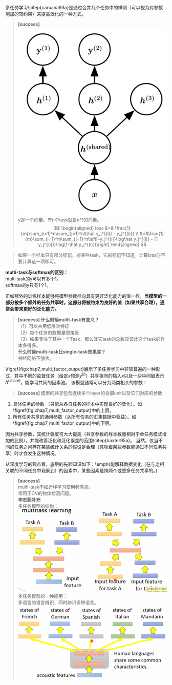 多任务学习\citep{caruana93a}是通过合并几个任务中的样例（可以视为对参数施加的软约束）来提高泛化的一种方式。  
> **[success]**  
![](/assets/images/Chapter7/14.png)   
y是一个向量。有n个task就是n*1的向量。  
$$
\begin{aligned}
loss &=& \frac{1}{m}\sum_{i=1}^m\sum_{j=1}^nl(\hat y_j^{(i)} - y_j^{(i)}) \\
&=&\frac{1}{m}\sum_{i=1}^m\sum_{j=1}^n\left[-y_j^{(i)}\log\hat y_j^{(i)} - (1-y_j^{(i)})\log(1-\hat y_j^{(i)})\right]
\end{aligned}
$$

> 如果一个样本只有部分标记，对某些task，它的标记不知道。计算loss时不要计算这一项即可。  

**multi-task与softmax的区别：**  
mult-task的y可以有多个1。  
softmax的y只有1个1。  

正如额外的训练样本能够将模型参数推向具有更好泛化能力的值一样，**当模型的一部分被多个额外的任务共享时，这部分将被约束为良好的值（如果共享合理），通常会带来更好的泛化能力。**
> **[success] 什么时候multi-task有意义？**   
（1）可以共用低层次特征   
（2）每个任务的数据量很接近  
（3）如果专注于其中一个Task，那么其它task的总数应该比这个task的样本多得多。  
**什么时候multi-task比single-task效果差？**  
神经网络不够大。  


\figref{fig:chap7_multi_factor_output}展示了多任务学习中非常普遍的一种形式，其中不同的监督任务（给定$x$预测$y^{(i)}$）共享相同的输入$x$以及一些中间层表示$h^{(\text{share})}$，能学习共同的因素池。
该模型通常可以分为两类相关的参数：  
> **[success]** 模型的共享包含连续多个layer的全部unit以及它们对应的参数  

1. 具体任务的参数 （只能从各自任务的样本中实现良好的泛化）。如\figref{fig:chap7_multi_factor_output}中的上层。
2. 所有任务共享的通用参数（从所有任务的汇集数据中获益）。如\figref{fig:chap7_multi_factor_output}中的下层。 

因为共享参数，其统计强度可大大提高（共享参数的样本数量相对于单任务模式增加的比例），并能改善泛化和泛化误差的范围\citep{baxter95a}。
当然，仅当不同的任务之间存在某些统计关系的假设是合理（意味着某些参数能通过不同任务共享）时才会发生这种情况。

从深度学习的观点看，底层的先验知识如下：\emph{能解释数据变化（在与之相关联的不同任务中观察到）的因素中，某些因素是跨两个或更多任务共享的。}

> **[success]**  
multi-task不如迁移学习使用频率高。  
常用于CV的物体检测问题。  
**李宏毅补充**    
多任务模型的结构：  
![](/assets/images/Chapter7/15.png)   
多任务模型的一种应用：  
多语言的语言辨识，同时辨识多种语言。  
![](/assets/images/Chapter7/16.png)   
